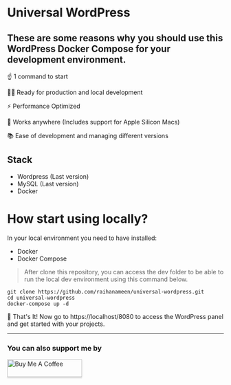 # Universal WordPress

## These are some reasons why you should use this WordPress Docker Compose for your development environment.

☝️ 1 command to start

👨‍💻 Ready for production and local development

⚡ Performance Optimized

🍎 Works anywhere (Includes support for Apple Silicon Macs)

📚 Ease of development and managing different versions

## Stack
* Wordpress (Last version)
* MySQL (Last version)
* Docker

# How start using locally?
In your local environment you need to have installed:
* Docker
* Docker Compose
> After clone this repository, you can access the dev folder to be able to run the local dev environment using this command below.

```
git clone https://github.com/raihanameen/universal-wordpress.git
cd universal-wordpress
docker-compose up -d
```
🎉 That's It! Now go to https://localhost/8080 to access the WordPress panel and get started with your projects.


---

### You can also support me by

<a href="https://www.buymeacoffee.com/raihanameen" target="_blank"><img src="https://www.buymeacoffee.com/assets/img/custom_images/orange_img.png" alt="Buy Me A Coffee" style="height: 41px !important;width: 174px !important;box-shadow: 0px 3px 2px 0px rgba(190, 190, 190, 0.5) !important;-webkit-box-shadow: 0px 3px 2px 0px rgba(190, 190, 190, 0.5) !important;" ></a>
